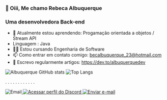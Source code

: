 ### 👋 Oiii, Me chamo Rebeca Albuquerque
  ### Uma desenvolvedora Back-end 

- 🌱 Atualmente estou aprendendo:  Progamação orientada a objetos / Stream API
-  Linguagem : Java
- 👨‍💻 Estou cursando Engenharia de Software
- 📫 Como entrar em contato comigo: becalbuquerque_23@hotmail.com
- 📝 Escrevo regularmente artigos: https://dev.to/albuquerquedev
  











![Albuquerque GitHub stats](https://github-readme-stats.vercel.app/api?username=AlbuquerqueRebeca&show_icons=true&theme=radical)      ![Top Langs](https://github-readme-stats.vercel.app/api/top-langs/?username=AlbuquerqueRebeca&layout=compact)


.
.
.
.
.
.
.
.
.
.
.
.











 ![Email](https://img.shields.io/badge/Twitter-1DA1F2?style=for-the-badge&logo=twitter&logoColor=white)<a href="https://discordapp.com/users/1035989171120128030">
  <img src="https://img.shields.io/badge/Discord-7289DA?style=for-the-badge&logo=discord&logoColor=white" alt="Acessar perfil do Discord">
</a> <a href="mailto:becalbuquerque_23@hotmail.com">
  <img src="https://img.shields.io/badge/Gmail-D14836?style=for-the-badge&logo=gmail&logoColor=white" alt="Enviar e-mail">
</a>   








 







